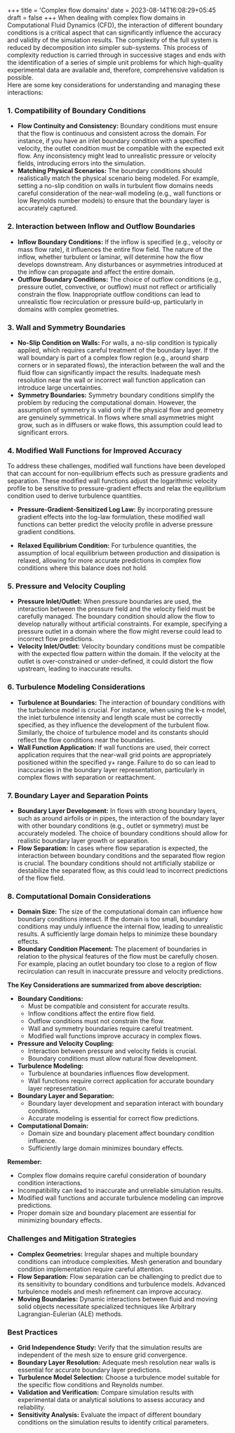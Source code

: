 +++
title = 'Complex flow domains'
date = 2023-08-14T16:08:29+05:45
draft = false
+++
When dealing with complex flow domains in Computational Fluid Dynamics (CFD), the interaction of different boundary conditions is a critical aspect that can significantly influence the accuracy and validity of the simulation results. 
The complexity of the full system is reduced by decomposition into simpler sub-systems. This process of complexity reduction is carried through in successive stages and ends with the identification of a series of simple unit problems for
which high-quality experimental data are available and, therefore, comprehensive validation is possible.   
Here are some key considerations for understanding and managing these interactions:


### 1. **Compatibility of Boundary Conditions**
   - **Flow Continuity and Consistency:** Boundary conditions must ensure that the flow is continuous and consistent across the domain. For instance, if you have an inlet boundary condition with a specified velocity, the outlet condition must be compatible with the expected exit flow. Any inconsistency might lead to unrealistic pressure or velocity fields, introducing errors into the simulation.
   - **Matching Physical Scenarios:** The boundary conditions should realistically match the physical scenario being modeled. For example, setting a no-slip condition on walls in turbulent flow domains needs careful consideration of the near-wall modeling (e.g., wall functions or low Reynolds number models) to ensure that the boundary layer is accurately captured.

### 2. **Interaction between Inflow and Outflow Boundaries**
   - **Inflow Boundary Conditions:** If the inflow is specified (e.g., velocity or mass flow rate), it influences the entire flow field. The nature of the inflow, whether turbulent or laminar, will determine how the flow develops downstream. Any disturbances or asymmetries introduced at the inflow can propagate and affect the entire domain.
   - **Outflow Boundary Conditions:** The choice of outflow conditions (e.g., pressure outlet, convective, or outflow) must not reflect or artificially constrain the flow. Inappropriate outflow conditions can lead to unrealistic flow recirculation or pressure build-up, particularly in domains with complex geometries.

### 3. **Wall and Symmetry Boundaries**
   - **No-Slip Condition on Walls:** For walls, a no-slip condition is typically applied, which requires careful treatment of the boundary layer. If the wall boundary is part of a complex flow region (e.g., around sharp corners or in separated flows), the interaction between the wall and the fluid flow can significantly impact the results. Inadequate mesh resolution near the wall or incorrect wall function application can introduce large uncertainties.
   - **Symmetry Boundaries:** Symmetry boundary conditions simplify the problem by reducing the computational domain. However, the assumption of symmetry is valid only if the physical flow and geometry are genuinely symmetrical. In flows where small asymmetries might grow, such as in diffusers or wake flows, this assumption could lead to significant errors.

### 4. **Modified Wall Functions for Improved Accuracy**
To address these challenges, modified wall functions have been developed that can account for non-equilibrium effects such as pressure gradients and separation. These modified wall functions adjust the logarithmic velocity profile to be sensitive to pressure-gradient effects and relax the equilibrium condition used to derive turbulence quantities.

- **Pressure-Gradient-Sensitized Log Law:** By incorporating pressure gradient effects into the log-law formulation, these modified wall functions can better predict the velocity profile in adverse pressure gradient conditions.

- **Relaxed Equilibrium Condition:** For turbulence quantities, the assumption of local equilibrium between production and dissipation is relaxed, allowing for more accurate predictions in complex flow conditions where this balance does not hold.   

### 5. **Pressure and Velocity Coupling**
   - **Pressure Inlet/Outlet:** When pressure boundaries are used, the interaction between the pressure field and the velocity field must be carefully managed. The boundary condition should allow the flow to develop naturally without artificial constraints. For example, specifying a pressure outlet in a domain where the flow might reverse could lead to incorrect flow predictions.
   - **Velocity Inlet/Outlet:** Velocity boundary conditions must be compatible with the expected flow pattern within the domain. If the velocity at the outlet is over-constrained or under-defined, it could distort the flow upstream, leading to inaccurate results.

### 6. **Turbulence Modeling Considerations**
   - **Turbulence at Boundaries:** The interaction of boundary conditions with the turbulence model is crucial. For instance, when using the k-ε model, the inlet turbulence intensity and length scale must be correctly specified, as they influence the development of the turbulent flow. Similarly, the choice of turbulence model and its constants should reflect the flow conditions near the boundaries.
   - **Wall Function Application:** If wall functions are used, their correct application requires that the near-wall grid points are appropriately positioned within the specified y+ range. Failure to do so can lead to inaccuracies in the boundary layer representation, particularly in complex flows with separation or reattachment.

### 7. **Boundary Layer and Separation Points**
   - **Boundary Layer Development:** In flows with strong boundary layers, such as around airfoils or in pipes, the interaction of the boundary layer with other boundary conditions (e.g., outlet or symmetry) must be accurately modeled. The choice of boundary conditions should allow for realistic boundary layer growth or separation.
   - **Flow Separation:** In cases where flow separation is expected, the interaction between boundary conditions and the separated flow region is crucial. The boundary conditions should not artificially stabilize or destabilize the separated flow, as this could lead to incorrect predictions of the flow field.

### 8. **Computational Domain Considerations**
   - **Domain Size:** The size of the computational domain can influence how boundary conditions interact. If the domain is too small, boundary conditions may unduly influence the internal flow, leading to unrealistic results. A sufficiently large domain helps to minimize these boundary effects.
   - **Boundary Condition Placement:** The placement of boundaries in relation to the physical features of the flow must be carefully chosen. For example, placing an outlet boundary too close to a region of flow recirculation can result in inaccurate pressure and velocity predictions.




**The Key Considerations are summarized from above description:**

* **Boundary Conditions:**
    * Must be compatible and consistent for accurate results.
    * Inflow conditions affect the entire flow field.
    * Outflow conditions must not constrain the flow.
    * Wall and symmetry boundaries require careful treatment.
    * Modified wall functions improve accuracy in complex flows.
* **Pressure and Velocity Coupling:**
    * Interaction between pressure and velocity fields is crucial.
    * Boundary conditions must allow natural flow development.
* **Turbulence Modeling:**
    * Turbulence at boundaries influences flow development.
    * Wall functions require correct application for accurate boundary layer representation.
* **Boundary Layer and Separation:**
    * Boundary layer development and separation interact with boundary conditions.
    * Accurate modeling is essential for correct flow predictions.
* **Computational Domain:**
    * Domain size and boundary placement affect boundary condition influence.
    * Sufficiently large domain minimizes boundary effects.

**Remember:**
* Complex flow domains require careful consideration of boundary condition interactions.
* Incompatibility can lead to inaccurate and unreliable simulation results.
* Modified wall functions and accurate turbulence modeling can improve predictions.
* Proper domain size and boundary placement are essential for minimizing boundary effects.






### Challenges and Mitigation Strategies
* **Complex Geometries:** Irregular shapes and multiple boundary conditions can introduce complexities. Mesh generation and boundary condition implementation require careful attention.
* **Flow Separation:** Flow separation can be challenging to predict due to its sensitivity to boundary conditions and turbulence models. Advanced turbulence models and mesh refinement can improve accuracy.
* **Moving Boundaries:** Dynamic interactions between fluid and moving solid objects necessitate specialized techniques like Arbitrary Lagrangian-Eulerian (ALE) methods.

### Best Practices
* **Grid Independence Study:** Verify that the simulation results are independent of the mesh size to ensure grid convergence.
* **Boundary Layer Resolution:** Adequate mesh resolution near walls is essential for accurate boundary layer predictions.
* **Turbulence Model Selection:** Choose a turbulence model suitable for the specific flow conditions and Reynolds number.
* **Validation and Verification:** Compare simulation results with experimental data or analytical solutions to assess accuracy and reliability.
* **Sensitivity Analysis:** Evaluate the impact of different boundary conditions on the simulation results to identify critical parameters.




 

